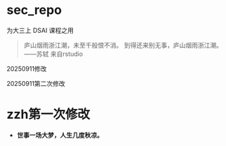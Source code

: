 # sec_repo
为大三上 DSAI 课程之用

> 庐山烟雨浙江潮，未至千般恨不消。
到得还来别无事，庐山烟雨浙江潮。
> ——苏轼
来自rstudio

20250911修改

20250911第二次修改

# zzh第一次修改
* **世事一场大梦，人生几度秋凉。**

